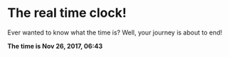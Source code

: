 # The real time clock!

Ever wanted to know what the time is? Well, your journey is about to end!

**The time is Nov 26, 2017, 06:43**